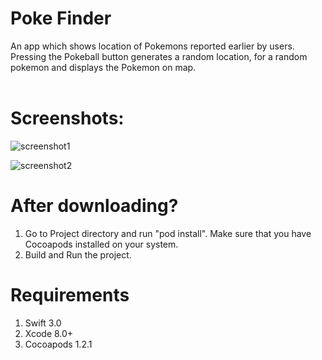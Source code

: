 # Poke Finder

An app which shows location of Pokemons reported earlier by users. Pressing the Pokeball button generates a random location, for a random pokemon and displays the Pokemon on map.<br><br>

# Screenshots:
![screenshot1](https://user-images.githubusercontent.com/20210939/28992750-5cb544ca-79c2-11e7-8b31-b26dead85be3.png)

![screenshot2](https://user-images.githubusercontent.com/20210939/28992749-5cb523e6-79c2-11e7-8ddd-a72a8148445f.png)

# After downloading?
1. Go to Project directory and run "pod install". Make sure that you have Cocoapods installed on your system.
2. Build and Run the project.

# Requirements
1. Swift 3.0
2. Xcode 8.0+
3. Cocoapods 1.2.1

